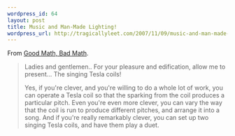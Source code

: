 ```yaml
--- 
wordpress_id: 64
layout: post
title: Music and Man-Made Lighting!
wordpress_url: http://tragicallyleet.com/2007/11/09/music-and-man-made-lighting/
---
```

<p>From <a href="http://scienceblogs.com/goodmath/2007/11/musical_goofiness_with_a_mathy.php">Good Math, Bad Math</a>.</p>
<blockquote><p>
 Ladies and gentlemen.. For your pleasure and edification, allow me to present... The singing Tesla coils!</p>
<p>Yes, if you're clever, and you're willing to do a whole lot of work, you can operate a Tesla coil so that the sparking from the coil produces a particular pitch. Even you're even more clever, you can vary the way that the coil is run to produce different pitches, and arrange it into a song. And if you're really remarkably clever, you can set up two singing Tesla coils, and have them play a duet.
</p></blockquote>
<p><object width="425" height="355"><param name="movie" value="http://www.youtube.com/v/Opf5jIukSBM&rel=1&border=0"></param><param name="wmode" value="transparent"></param><embed src="http://www.youtube.com/v/Opf5jIukSBM&rel=1&border=0" type="application/x-shockwave-flash" wmode="transparent" width="425" height="355"></embed></object></p>
